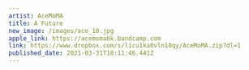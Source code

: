 ```yaml
---
artist: AceMoMA
title: A Future
new_image: /images/ace_10.jpg
apple_link: https://acemomabk.bandcamp.com
link: https://www.dropbox.com/s/licu1ka0vln10qy/AceMoMA.zip?dl=1
published_date: 2021-03-31T18:11:46.441Z
---
```

